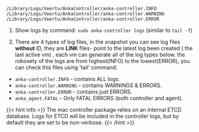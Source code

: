 

```shell
/Library/Logs/Veertu/AnkaController/anka-controller.INFO
/Library/Logs/Veertu/AnkaController/anka-controller.WARNING
/Library/Logs/Veertu/AnkaController/anka-controller.ERROR
```

1. Show logs by command: `sudo anka-controller logs` (similar to `tail -f`)

2. There are 4 types of log files, in the snapshot you can see log files **without** ID, they are **LINK** files- point to the latest log been created ( the last active vm) , each vm can generate all of the log types below. the robosety of the logs are from highest(INFO) to the lowest(ERROR), you can check this files using 'tail' command:

- `anka-controller.INFO` - contains ALL logs.
- `anka-controller.WARNING` - contains WARNINGS & ERRORS.
- `anka-controller.ERROR` - contains just ERRORS.
- `anka_agent.FATAL` - Only FATAL ERRORS (both controller and agent).

{{< hint info >}}
The mac controller package relies on an internal ETCD database. Logs for ETCD will be included in the controller logs, but by default they are set to be non-verbose.
{{< /hint >}}
